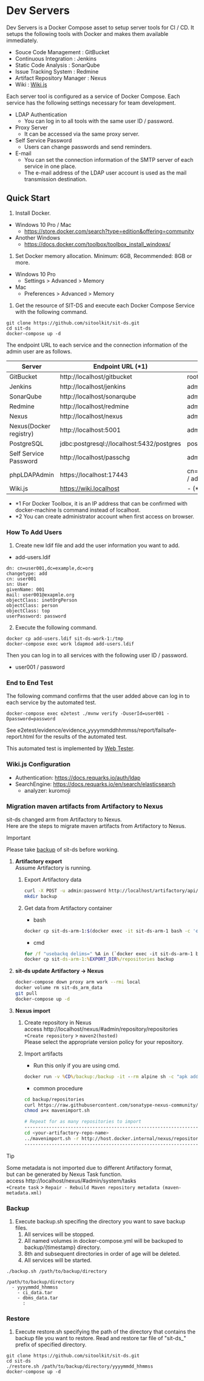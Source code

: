 # Dev Servers

Dev Servers is a Docker Compose asset to setup server tools for CI / CD.
It setups the following tools with Docker and makes them available immediately.

* Souce Code Management : GitBucket
* Continuous Integration : Jenkins
* Static Code Analysis : SonarQube
* Issue Tracking System : Redmine
* Artifact Repository Manager : Nexus
* Wiki : [Wiki.js](https://js.wiki/)

Each server tool is configured as a service of Docker Compose.
Each service has the following settings necessary for team development.

* LDAP Authentication
  * You can log in to all tools with the same user ID / password.
* Proxy Server
  * It can be accessed via the same proxy server.
* Self Service Password
  * Users can change passwords and send reminders.
* E-mail
  * You can set the connection information of the SMTP server of each service in one place.
  * The e-mail address of the LDAP user account is used as the mail transmission destination.


## Quick Start

1. Install Docker.
  * Windows 10 Pro / Mac
    * https://store.docker.com/search?type=edition&offering=community
  * Another Windows
    * https://docs.docker.com/toolbox/toolbox_install_windows/
1. Set Docker memory allocation. Minimum: 6GB, Recommended: 8GB or more.
  * Windows 10 Pro
    * Settings > Advanced > Memory
  * Mac
    * Preferences > Advanced > Memory
1. Get the resource of SIT-DS and execute each Docker Compose Service with the following command.

```
git clone https://github.com/sitoolkit/sit-ds.git
cd sit-ds
docker-compose up -d
```

The endpoint URL to each service and the connection information of the admin user are as follows.

|        Server         |             Endpoint URL (*1)             |         UserId / Password          |
| --------------------- | ----------------------------------------- | ---------------------------------- |
| GitBucket             | http://localhost/gitbucket                | root  / root                       |
| Jenkins               | http://localhost/jenkins                  | admin / admin                      |
| SonarQube             | http://localhost/sonarqube                | admin / admin                      |
| Redmine               | http://localhost/redmine                  | admin / admin                      |
| Nexus                 | http://localhost/nexus                    | admin / admin                      |
| Nexus(Docker registry)| http://localhost:5001                     | admin / admin                      |
| PostgreSQL            | jdbc:postgresql://localhost:5432/postgres | postgres / postgres                |
| Self Service Password | http://localhost/passchg                  | admin / admin                      |
| phpLDAPAdmin          | https://localhost:17443                   | cn=admin,dc=example,dc=org / admin |
| Wiki.js               | https://wiki.localhost                    | - (*2)                             |

* *1 For Docker Toolbox, it is an IP address that can be confirmed with docker-machine ls command instead of localhost.
* *2 You can create administrator account when first access on browser.

### How To Add Users

1. Create new ldif file and add the user information you want to add.

* add-users.ldif

```
dn: cn=user001,dc=example,dc=org
changetype: add
cn: user001
sn: User
givenName: 001
mail: user001@exapmle.org
objectClass: inetOrgPerson
objectClass: person
objectClass: top
userPassword: password
```

2. Execute the following command.

```
docker cp add-users.ldif sit-ds-work-1:/tmp
docker-compose exec work ldapmod add-users.ldif
```

Then you can log in to all services with the following user ID / password.

* user001 / password

### End to End Test

The following command confirms that the user added above can log in to each service by the automated test.

```
docker-compose exec e2etest ./mvnw verify -DuserId=user001 -Dpassword=password
```

See e2etest/evidence/evidence_yyyymmddhhmmss/report/failsafe-report.html for the results of the automated test. 

This automated test is implemented by [Web Tester](https://github.com/sitoolkit/sit-wt-all).

### Wiki.js Configuration

- Authentication: https://docs.requarks.io/auth/ldap
- SearchEngine: https://docs.requarks.io/en/search/elasticsearch
  - analyzer: kuromoji

### Migration maven artifacts from Artifactory to Nexus
sit-ds changed arm from Artifactory to Nexus.  
Here are the steps to migrate maven artifacts from Artifactory to Nexus.

> [!IMPORTANT]
> Please take [backup](#backup) of sit-ds before working.

1. **Artifactory export**  
Assume Artifactory is running.

   1. Export Artifactory data
      ```bash
      curl -X POST -u admin:password http://localhost/artifactory/api/export/system -H "Content-Type: application/json" -d "{ \"exportPath\" : \"/tmp/export\", \"includeMetadata\" : false, \"createArchive\" : false, \"bypassFiltering\" : false, \"verbose\" : false, \"failOnError\" : false, \"failIfEmpty\" : true, \"m2\" : false, \"incremental\" : false, \"excludeContent\" : false }"
      mkdir backup
      ```

   1. Get data from Artifactory container
      * bash
      ```bash
      docker cp sit-ds-arm-1:$(docker exec -it sit-ds-arm-1 bash -c 'echo -n $(ls -rtd /tmp/export/* | tail -n 1)')/repositories backup
      ```

      * cmd
      ```bat
      for /f "usebackq delims=" %A in (`docker exec -it sit-ds-arm-1 bash -c "ls -rtd /tmp/export/* | tail -n 1"`) do set EXPORT_DIR=%A
      docker cp sit-ds-arm-1:%EXPORT_DIR%/repositories backup
      ```

1. **sit-ds update Artifactory → Nexus**

   ```bash
   docker-compose down proxy arm work --rmi local
   docker volume rm sit-ds_arm_data
   git pull
   docker-compose up -d
   ```

1. **Nexus import**

   1. Create repository in Nexus  
      access http://localhost/nexus/#admin/repository/repositories  
      `+Create repository` > `maven2(hosted)`  
      Please select the appropriate version policy for your repository.
      <br>

   1. Import artifacts
      * Run this only if you are using cmd.
      ```bat
      docker run -v %CD%/backup:/backup -it --rm alpine sh -c "apk add curl bash && bash"
      ```

      * common procedure
      ```bash  
      cd backup/repositories
      curl https://raw.githubusercontent.com/sonatype-nexus-community/nexus-repository-import-scripts/master/mavenimport.sh -o mavenimport.sh
      chmod a+x mavenimport.sh

      # Repeat for as many repositories to import
      ------------------------------------------------------------------------------------------------------------
      cd <your-artifactory-repo-name>
      ../mavenimport.sh -r http://host.docker.internal/nexus/repository/<your-nexus-repo-name>/ -u admin -p admin
      ------------------------------------------------------------------------------------------------------------
      ```

> [!TIP]
> Some metadata is not imported due to different Artifactory format,  
> but can be generated by Nexus Task function.  
> access http://localhost/nexus/#admin/system/tasks  
> `+Create task` > `Repair - Rebuild Maven repository metadata (maven-metadata.xml)`

### Backup

1. Execute backup.sh specifing the directory you want to save backup files.
   1. All services will be stopped.
   2. All named volumes in docker-compose.yml will be backuped to backup/{timestamp} directory.
   3. 8th and subsequent directories in order of age will be deleted. 
   4. All services will be started.

```
./backup.sh /path/to/backup/directory
```


```
/path/to/backup/directory
  - yyyymmdd_hhmmss
    - ci_data.tar
    - dbms_data.tar
      :
```

### Restore

1. Execute restore.sh specifying the path of the directory that contains the backup file you want to restore.
   Read and restore tar file of "sit-ds_" prefix of specified directory.

```
git clone https://github.com/sitoolkit/sit-ds.git
cd sit-ds
./restore.sh /path/to/backup/directory/yyyymmdd_hhmmss
docker-compose up -d
```